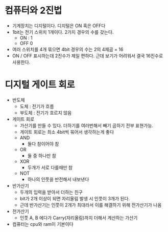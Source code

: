 # 컴퓨터와 2진법
- 기계장치는 디지털이다. 디지털은 ON 혹은 OFF다
- 1bit는 전기 스위치 1개이다. 2가지 경우의 수를 갖는다.
    - ON : 1
    - OFF 0
- 여러 스위치를 4개 묶으면 4bit 경우의 수는 2의 4제곱 = 16
- ON / OFF 표시하는데 2진수가 제일 편하다. 근데 보기가 어려워서 결국 16진수로 사용한다.

# 디지털 게이트 회로
- 반도체
    - 도체 : 전기가 흐름
    - 부도체 : 전기가 흐르지 않음
- 게이트 회로
    - 가산기를 만들 수 있다. 더하기를 여러번해서 빼기 곱하기 전부 표현가능.
    - 게이트 회로는 최소 4bit씩 묶어서 생각하는게 좋다
    - AND
        - 둘다 참이어야 참
    - OR
        - 둘 중 하나만 참
    - XOR
        - 두개가 서로 다를때만 참
    - NOT
        - 하나의 인풋을 반전해서 내보낸다
- 반가산기
    - 두개의 입력을 받아서 더하는 친구
    - bit가 2개 이상이 되면 자리올림 발생 시 인풋이 3개가 된다.
    - 근데 반가산기는 인풋이 2개가 최대라서 이를 해결하기 위해 전가산기가 나옴
- 전가산기
    - 인풋 A, B 에다가 Carry(자리올림)까지 더해서 계산하는 가산기
- 컴퓨터는 cpu와 ram이 기본이다